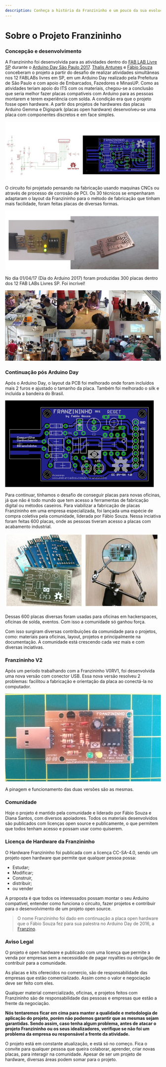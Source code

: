 ```yaml
---
description: Conheça a história da Franzininho e um pouco da sua evoluçaõ
---
```


# Sobre o Projeto Franzininho

### Concepção e desenvolvimento

 A Franzininho foi desenvolvida para as atividades dentro do [FAB LAB Livre SP](http://www.fablablivresp.art.br/arduinoday) durante o [Arduino Day São Paulo 2017](http://arduinosaopaulo.cc/). [Thalis Antunes](https://www.linkedin.com/in/thalis-antunes-de-souza-a87a3035/) e [Fábio Souza ](https://about.me/fabio.souza)conceberam o projeto a partir do desafio de realizar atividades simultâneas nos 12 FABLABs livres em SP, em um Arduino Day realizado pela Prefeitura de São Paulo e com apoio de Embarcados, Fazedores e MinasUP. Como as atividades teriam apoio do ITS com os materiais, chegou-se a conclusão que seria melhor fazer placas compatíveis com Arduino para as pessoas montarem e terem experiência com solda. A condição era que o projeto fosse open hardware. A partir dos projetos de hardwares das placas Arduino Gemma e Digispark \(placas open hardware\) desenvolveu-se uma placa com componentes discretos e em face simples.

![Franzininho V0](.gitbook/assets/sobre-01.jpg)

  
 O circuito foi projetado pensando na fabricação usando maquinas CNCs ou através de processo de corrosão de PCI. Os 30 técnicos se empenharam adaptaram o layout da Franzininho para o método de fabricação que tinham mais facilidade, foram feitas placas de diversas formas.

![Teste e valida&#xE7;&#xE3;o do projeto dias antes do Arduino Day 2017](.gitbook/assets/sobre-02.jpg)

  
 No dia 01/04/17 \(Dia do Arduino 2017\) foram produzidas 300 placas dentro dos 12 FAB LABs Livres SP. Foi incrível!

![Oficinas realizadas simultaneamente nos FabLabs durante o Arduino Day 2017 em S&#xE3;o Paulo](.gitbook/assets/sobre-03.jpg)



### Continuação pós Arduino Day

Após o Arduino Day, o layout da PCB foi melhorado onde foram incluídos mais 2 furos e ajustado o tamanho da placa. Também foi melhorado o silk e incluída a bandeira do Brasil.

![Franzininho V0RV1 feita ap&#xF3;s o Arduino Day](.gitbook/assets/sobre-04.png)

  
 Para continuar, tínhamos o desafio de conseguir placas para novas oficinas, já que não é todo mundo que tem acesso a ferramentas de fabricação digital ou métodos caseiros. Para viabilizar a fabricação de placas Franzininho em uma empresa especializada, foi lançada uma espécie de compra coletiva pela comunidade, liderada por Fábio Souza. Nessa inciativa foram feitas 600 placas, onde as pessoas tiveram acesso a placas com acabamento industrial.

![Primeiro lote de placas com acabamento industrial](.gitbook/assets/sobre-05.jpg)

  
Dessas 600 placas diversas foram usadas para oficinas em hackerspaces, oficinas de solda, eventos. Com isso a comunidade só ganhou força.

Com isso surgiram diversas contribuições da comunidade para o projetos, como: materiais para oficinas, layout, projetos e principalmente na documentação. A comunidade está crescendo cada vez mais e com diversas inciativas.

### Franzininho V2

Após um período trabalhando com a Franzininho V0RV1, foi desenvolvida uma nova versão com conector USB. Essa nova versão resolveu 2 problemas: facilitou a fabricação e orientação da placa ao conectá-la no computador.

![Franzininho V2](.gitbook/assets/sobre-06.jpg)

A pinagem e funcionamento das duas versões são as mesmas.

### Comunidade 

Hoje o projeto é mantido pela comunidade e liderado por Fábio Souza e Diana Santos, com  diversos apoiadores. Todos os materiais desenvolvidos são publicados com licenças open source e publicamente, o que permitem que todos tenham acesso e possam usar como quiserem.

### Licença de Hardware da Franzininho

O Hardware Franzininho foi publicada com a licença CC-SA-4.0, sendo um projeto open hardware que permite que qualquer pessoa possa:

* Estudar;
* Modificar;    
* Construir,    
* distribuir;    
* ou vender

A proposta é que todos os interessados possam montar o seu Arduino compatível, entender como funciona o circuito, fazer projetos e contribuir para o desenvolvimento de um projeto open source.

> O nome Franzininho foi dado em continuação a placa open hardware que o Fábio Souza fez para sua palestra no Arduino Day de 2016, a [Franzino](https://github.com/FBSeletronica/Franzino).

### Aviso Legal

O projeto é open hardware e publicado com uma licença que permite a venda por empresas sem a necessidade de pagar royalties ou obrigação de contribuir para a comunidade.

As placas e kits oferecidos no comercio, são de responsabilidade das empresas que estão comercializado. Assim como o valor e negociação deve ser feito com eles.

Qualquer material comercializado, oficinas, e projetos feitos com Franzininho são de responsabilidade das pessoas e empresas que estão a frente da negociação.

**Nós tentaremos ficar em cima para manter a qualidade e metodologia de aplicação do projeto, porém não podemos garantir que as mesmas sejam garantidas. Sendo assim, caso tenha algum problema, antes de atacar o projeto Franzininho ou os seus idealizadores, verifique se não foi um problema da empresa ou responsável a frente da atividade.** 

O projeto está em constante atualização, e está só no começo. Fica o convite para qualquer pessoa que queira colaborar, aprender, criar novas placas, para interagir na comunidade. Apesar de ser um projeto de hardware, diversas áreas podem somar para o projeto.

